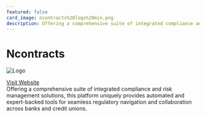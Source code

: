 ```yaml
---
featured: false
card_image: ncontracts%20logo%20min.png
description: Offering a comprehensive suite of integrated compliance and risk management solutions, this platform uniquely provides automated and expert-backed tools for seamless regulatory navigation and collaboration across banks and credit unions.
---
```


# Ncontracts
<img src="ncontracts%20logo%20min.png" alt="Logo" style="max-width: 200px; height: auto;">

<a href="https://www.ncontracts.com/products/compliance-management-software">Visit Website</a>  
Offering a comprehensive suite of integrated compliance and risk management solutions, this platform uniquely provides automated and expert-backed tools for seamless regulatory navigation and collaboration across banks and credit unions.
